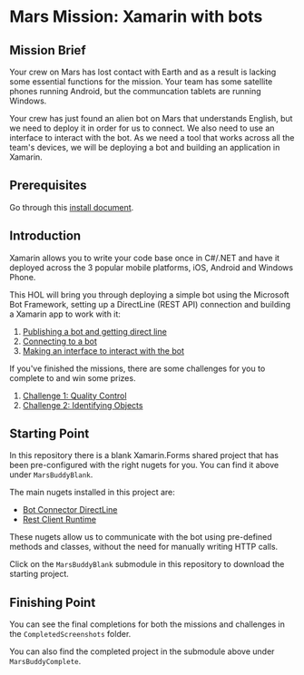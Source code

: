 # Mars Mission: Xamarin with bots

## Mission Brief
Your crew on Mars has lost contact with Earth and as a result is lacking some essential functions for the mission. Your team has some satellite phones running Android, but the communcation tablets are running Windows.

Your crew has just found an alien bot on Mars that understands English, but we need to deploy it in order for us to connect. We also need to use an interface to interact with the bot. As we need a tool that works across all the team's devices, we will be deploying a bot and building an application in Xamarin.

## Prerequisites
Go through this [install document](https://github.com/jamesleeht/XamarinMarsHOL/blob/master/INSTALL.md).

## Introduction
Xamarin allows you to write your code base once in C#/.NET and have it deployed across the 3 popular mobile platforms, iOS, Android and Windows Phone.

This HOL will bring you through deploying a simple bot using the Microsoft Bot Framework, setting up a DirectLine (REST API) connection and building a Xamarin app to work with it:

1. [Publishing a bot and getting direct line](https://github.com/jamesleeht/XamarinMarsHOL/blob/master/MISSION1.md)
2. [Connecting to a bot](https://github.com/jamesleeht/XamarinMarsHOL/blob/master/MISSION2.md)
3. [Making an interface to interact with the bot](https://github.com/jamesleeht/XamarinMarsHOL/blob/master/MISSION3.md)

If you've finished the missions, there are some challenges for you to complete to and win some prizes.

1. [Challenge 1: Quality Control](https://github.com/jamesleeht/XamarinMarsHOL/blob/master/CHALLENGE1.md)
2. [Challenge 2: Identifying Objects](https://github.com/jamesleeht/XamarinMarsHOL/blob/master/CHALLENGE2.md)

## Starting Point
In this repository there is a blank Xamarin.Forms shared project that has been pre-configured with the right nugets for you. You can find it above under `MarsBuddyBlank`.

The main nugets installed in this project are:
- [Bot Connector DirectLine](https://www.nuget.org/packages/Microsoft.Bot.Connector.DirectLine/3.0.0)
- [Rest Client Runtime](https://www.nuget.org/packages/Microsoft.Rest.ClientRuntime/)

These nugets allow us to communicate with the bot using pre-defined methods and classes, without the need for manually writing HTTP calls.

Click on the `MarsBuddyBlank` submodule in this repository to download the starting project. 

## Finishing Point
You can see the final completions for both the missions and challenges in the `CompletedScreenshots` folder.

You can also find the completed project in the submodule above under `MarsBuddyComplete`.